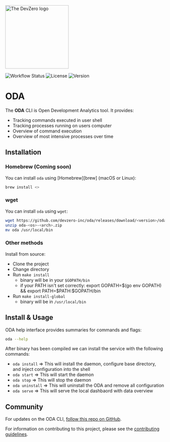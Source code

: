 <img src="https://cdn.prod.website-files.com/659f77ad8e06050cc27ed4d3/662945e3d47abbc448cd338e_Full%20logo%20(colored%20on%20dark).svg" alt="The DevZero logo" width="200"/>

![Workflow Status](https://img.shields.io/github/actions/workflow/status/devzero-inc/oda/go.yaml)
![License](https://img.shields.io/github/license/devzero-inc/oda)
![Version](https://img.shields.io/github/v/tag/devzero-inc/oda)

# ODA

The **ODA** CLI is Open Development Analytics tool. It provides:

- Tracking commands executed in user shell
- Tracking processes running on users computer
- Overview of command execution
- Overview of most intensive processes over time

## Installation

### Homebrew (Coming soon)

You can install `oda` using [Homebrew][brew] (macOS or Linux):

```sh
brew install <>
```

### wget

You can install `oda` using `wget`:

```sh
wget https://github.com/devzero-inc/oda/releases/download/<version>/oda-<os>-<arch>.zip
unzip oda-<os>-<arch>.zip
mv oda /usr/local/bin
```

### Other methods

Install from source:

- Clone the project
- Change directory
- Run `make install`
  - binary will be in your `$GOPATH/bin`
  - if your PATH isn't set correctly: export GOPATH=$(go env GOPATH) && export PATH=$PATH:$GOPATH/bin
- Run `make install-global`
  - binary will be in `/usr/local/bin`

## Install & Usage

ODA help interface provides summaries for commands and flags:

```sh
oda --help
```

After binary has been compiled we can install the service with the following commands:

* `oda install` => This will install the daemon, configure base directory, and inject configuration into the shell
* `oda start` => This will start the daemon
* `oda stop` => This will stop the daemon
* `oda uninstall` => This will uninstall the ODA and remove all configuration
* `oda serve` => This will serve the local dashbaord with data overview

## Community

For updates on the ODA CLI, [follow this repo on GitHub][repo].

For information on contributing to this project, please see the [contributing guidelines](CONTRIBUTING.md).

[repo]: https://github.com/devzero-inc/oda
